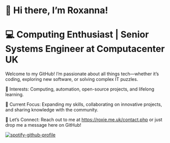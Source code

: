 # 👋 Hi there, I’m Roxanna!

# 💻 Computing Enthusiast | Senior Systems Engineer at Computacenter UK
Welcome to my GitHub!
I’m passionate about all things tech—whether it’s coding, exploring new software, or solving complex IT puzzles.

👀 Interests: Computing, automation, open-source projects, and lifelong learning.

🌱 Current Focus: Expanding my skills, collaborating on innovative projects, and sharing knowledge with the community.

🤝 Let’s Connect:
Reach out to me at
https://roxie.me.uk/contact.php or just drop me a message here on GitHub!

<!---
Roxanna2310/Roxanna2310 is a ✨ special ✨ repository because its `README.md` (this file) appears on your GitHub profile.
You can click the Preview link to take a look at your changes.
--->

[![spotify-github-profile](https://spotify-github-profile.kittinanx.com/api/view?uid=21tsi4drrun7wx53wkbheocyq&cover_image=true&theme=default&show_offline=false&background_color=121212&interchange=false&bar_color_cover=true)](https://spotify-github-profile.kittinanx.com/api/view?uid=21tsi4drrun7wx53wkbheocyq&redirect=true)
